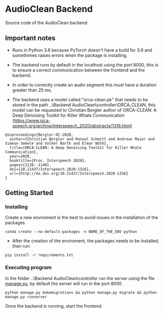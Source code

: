 # AudioClean Backend

Source code of the AudioClean backend

## Important notes

* Runs in Python 3.8 because PyTorch doesn't have a build for 3.9 and somethimes raises errors when the package is installing.

* The backend runs by default in the localhost using the port 8000, this is to ensure a correct communication between the frontend and the backend.

* In order to correctly create an audio segment this must have a duration greater than 25 ms.

* The backend uses a model called "orca-clean.pk" that needs to be stored in the path ..\Backend AudioClean\controller\ORCA_CLEAN, this model can be requested to Christian Bergler author of ORCA-CLEAN: A Deep Denoising Toolkit for Killer Whale Communication (https://www.isca-speech.org/archive/Interspeech_2020/abstracts/1316.html)

```
@inproceedings{Bergler-OC-2020,
  author={Christian Bergler and Manuel Schmitt and Andreas Maier and Simeon Smeele and Volker Barth and Elmar Nöth},
  title={ORCA-CLEAN: A Deep Denoising Toolkit for Killer Whale Communication},
  year=2020,
  booktitle={Proc. Interspeech 2020},
  pages={1136--1140},
  doi={10.21437/Interspeech.2020-1316},
  url={http://dx.doi.org/10.21437/Interspeech.2020-1316}
}
```

## Getting Started

### Installing

Create a new enviroment is the best to avoid issues in the installation of the packages
```
conda create --no-default-packages -n NAME_OF_THE_ENV python
```
* After the creation of the enviroment, the packages needs to be installed, then run:
```
pip install -r requirements.txt
```

### Executing program

In the folder ..\Backend AudioClean\controller run the server using the file [manage.py](https://github.com/nestorcalvo/Backend-AudioClean/blob/master/controller/manage.py),
by default the server will run in the port 8000
```
python manage.py makemigrations && python manage.py migrate && python manage.py runserver 
```

Once the backend is running, start the frontend.
